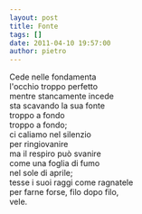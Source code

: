 ```yaml
---
layout: post
title: Fonte
tags: []
date: 2011-04-10 19:57:00
author: pietro
---
```

<div dir="ltr" style="text-align: left">Cede nelle fondamenta<br/>l'occhio troppo perfetto<br/>mentre stancamente incede<br/>sta scavando la sua fonte<br/>troppo a fondo<br/>troppo a fondo;<br/>ci caliamo nel silenzio<br/>per ringiovanire<br/>ma il respiro può svanire<br/>come una foglia di fumo<br/>nel sole di aprile;<br/>tesse i suoi raggi come ragnatele<br/>per farne forse, filo dopo filo,<br/>vele.<br/>
